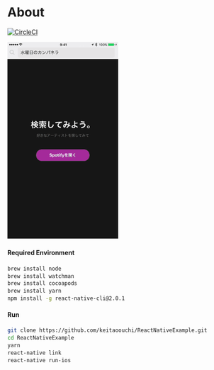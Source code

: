 # About

[![CircleCI](https://circleci.com/gh/keitaoouchi/ReactNativeExample.svg?style=svg)](https://circleci.com/gh/keitaoouchi/ReactNativeExample)

<img src="https://github.com/keitaoouchi/ReactNativeExample/blob/master/screen/sample.ios.gif" width="250px" />

#### Required Environment

```bash
brew install node
brew install watchman
brew install cocoapods
brew install yarn
npm install -g react-native-cli@2.0.1
```

#### Run

```bash
git clone https://github.com/keitaoouchi/ReactNativeExample.git
cd ReactNativeExample
yarn
react-native link
react-native run-ios
```
